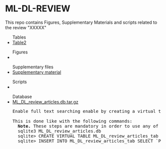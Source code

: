 # ML-DL-REVIEW
This repo contains Figures, Supplementary Materials and scripts related to the review "XXXXX"

<ul>Tables
  <li><a href="https://github.com/claudiologiudice/ML-DL-REVIEW/blob/main/Table2.md">Table2</a></li>
</ul>

<ul>Figures
<li></li>
</ul>

<ul>Supplementary files
  <li><a href="https://github.com/claudiologiudice/ML-DL-REVIEW/blob/main/supplementary_material.pdf">Supplementary material</a></li>
</ul>

<ul>Scripts
<li></li>
</ul>

<ul>Database
  <li><a href="https://github.com/claudiologiudice/ML-DL-REVIEW/blob/main/ML_DL_review_articles.db.tar.gz">ML_DL_review_articles.db.tar.gz</a></li>
  <pre>Enable full text searching enable by creating a virtual table using the fts4 engine. 
  <br>This is done like with the following commands:
  <b>Note.</b> These steps are mandatory in order to use any of our script that refers to the database.
  sqlite3 ML_DL_review_articles.db 
  sqlite> CREATE VIRTUAL TABLE ML_DL_review_articles_tab USING fts4(PMID, Title, Abstract, Date);
  sqlite> INSERT INTO ML_DL_review_articles_tab SELECT `PMID`, `Title`, `Abstract`, `Create Date` FROM ML_DL_review_articles;
  <pre>
</ul>
